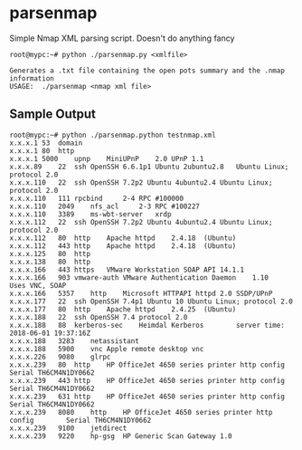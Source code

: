 
# parsenmap
Simple Nmap XML parsing script.  Doesn't do anything fancy

	root@mypc:~# python ./parsenmap.py <xmlfile> 

	Generates a .txt file containing the open pots summary and the .nmap information
	USAGE:  ./parsenmap <nmap xml file>

## Sample Output
	root@mypc:~# python ./parsenmap.python testnmap.xml
	x.x.x.1	53	domain			
	x.x.x.1	80	http			
	x.x.x.1	5000	upnp	MiniUPnP	2.0	UPnP 1.1
	x.x.x.89	22	ssh	OpenSSH	6.6.1p1 Ubuntu 2ubuntu2.8	Ubuntu Linux; protocol 2.0
	x.x.x.110	22	ssh	OpenSSH	7.2p2 Ubuntu 4ubuntu2.4	Ubuntu Linux; protocol 2.0
	x.x.x.110	111	rpcbind		2-4	RPC #100000
	x.x.x.110	2049	nfs_acl		2-3	RPC #100227
	x.x.x.110	3389	ms-wbt-server	xrdp		
	x.x.x.112	22	ssh	OpenSSH	7.2p2 Ubuntu 4ubuntu2.4	Ubuntu Linux; protocol 2.0
	x.x.x.112	80	http	Apache httpd	2.4.18	(Ubuntu)
	x.x.x.112	443	http	Apache httpd	2.4.18	(Ubuntu)
	x.x.x.125	80	http			
	x.x.x.138	80	http			
	x.x.x.166	443	https	VMware Workstation SOAP API	14.1.1	
	x.x.x.166	903	vmware-auth	VMware Authentication Daemon	1.10	Uses VNC, SOAP
	x.x.x.166	5357	http	Microsoft HTTPAPI httpd	2.0	SSDP/UPnP
	x.x.x.177	22	ssh	OpenSSH	7.4p1 Ubuntu 10	Ubuntu Linux; protocol 2.0
	x.x.x.177	80	http	Apache httpd	2.4.25	(Ubuntu)
	x.x.x.188	22	ssh	OpenSSH	7.4	protocol 2.0
	x.x.x.188	88	kerberos-sec	Heimdal Kerberos		server time: 2018-06-01 19:37:16Z
	x.x.x.188	3283	netassistant			
	x.x.x.188	5900	vnc	Apple remote desktop vnc		
	x.x.x.226	9080	glrpc			
	x.x.x.239	80	http	HP OfficeJet 4650 series printer http config		Serial TH6CM4N1DY0662
	x.x.x.239	443	http	HP OfficeJet 4650 series printer http config		Serial TH6CM4N1DY0662
	x.x.x.239	631	http	HP OfficeJet 4650 series printer http config		Serial TH6CM4N1DY0662
	x.x.x.239	8080	http	HP OfficeJet 4650 series printer http config		Serial TH6CM4N1DY0662
	x.x.x.239	9100	jetdirect			
	x.x.x.239	9220	hp-gsg	HP Generic Scan Gateway	1.0	
